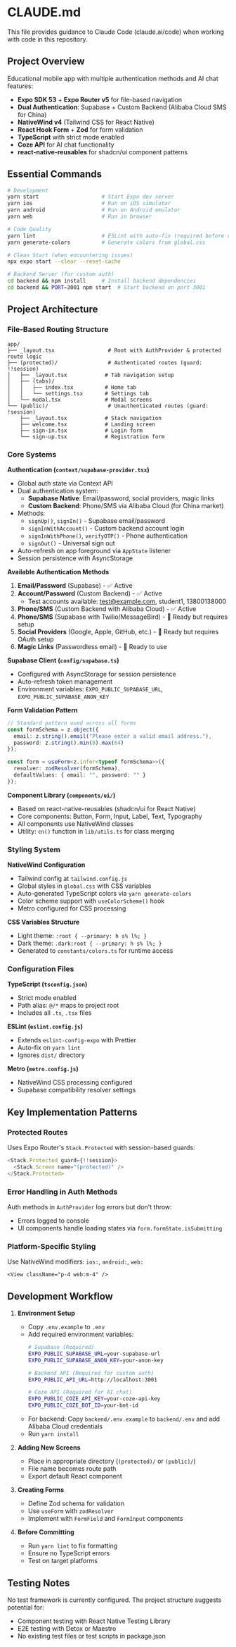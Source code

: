 # CLAUDE.md

This file provides guidance to Claude Code (claude.ai/code) when working with code in this repository.

## Project Overview

Educational mobile app with multiple authentication methods and AI chat features:

- **Expo SDK 53** + **Expo Router v5** for file-based navigation
- **Dual Authentication**: Supabase + Custom Backend (Alibaba Cloud SMS for China)
- **NativeWind v4** (Tailwind CSS for React Native)
- **React Hook Form** + **Zod** for form validation
- **TypeScript** with strict mode enabled
- **Coze API** for AI chat functionality
- **react-native-reusables** for shadcn/ui component patterns

## Essential Commands

```bash
# Development
yarn start                    # Start Expo dev server
yarn ios                      # Run on iOS simulator
yarn android                  # Run on Android emulator
yarn web                      # Run in browser

# Code Quality
yarn lint                     # ESLint with auto-fix (required before commits)
yarn generate-colors          # Generate colors from global.css

# Clean Start (when encountering issues)
npx expo start --clear --reset-cache

# Backend Server (for custom auth)
cd backend && npm install     # Install backend dependencies
cd backend && PORT=3001 npm start  # Start backend on port 3001
```

## Project Architecture

### File-Based Routing Structure
```
app/
├── _layout.tsx                 # Root with AuthProvider & protected route logic
├── (protected)/                # Authenticated routes (guard: !!session)
│   ├── _layout.tsx            # Tab navigation setup
│   ├── (tabs)/
│   │   ├── index.tsx          # Home tab
│   │   └── settings.tsx       # Settings tab
│   └── modal.tsx              # Modal screens
└── (public)/                   # Unauthenticated routes (guard: !session)
    ├── _layout.tsx            # Stack navigation
    ├── welcome.tsx            # Landing screen
    ├── sign-in.tsx            # Login form
    └── sign-up.tsx            # Registration form
```

### Core Systems

**Authentication (`context/supabase-provider.tsx`)**
- Global auth state via Context API
- Dual authentication system:
  - **Supabase Native**: Email/password, social providers, magic links
  - **Custom Backend**: Phone/SMS via Alibaba Cloud (for China market)
- Methods: 
  - `signUp()`, `signIn()` - Supabase email/password
  - `signInWithAccount()` - Custom backend account login
  - `signInWithPhone()`, `verifyOTP()` - Phone authentication
  - `signOut()` - Universal sign out
- Auto-refresh on app foreground via `AppState` listener
- Session persistence with AsyncStorage

**Available Authentication Methods**
1. **Email/Password** (Supabase) - ✅ Active
2. **Account/Password** (Custom Backend) - ✅ Active
   - Test accounts available: test@example.com, student1, 13800138000
3. **Phone/SMS** (Custom Backend with Alibaba Cloud) - ✅ Active
4. **Phone/SMS** (Supabase with Twilio/MessageBird) - 🔧 Ready but requires setup
5. **Social Providers** (Google, Apple, GitHub, etc.) - 🔧 Ready but requires OAuth setup
6. **Magic Links** (Passwordless email) - 🔧 Ready to use

**Supabase Client (`config/supabase.ts`)**
- Configured with AsyncStorage for session persistence
- Auto-refresh token management
- Environment variables: `EXPO_PUBLIC_SUPABASE_URL`, `EXPO_PUBLIC_SUPABASE_ANON_KEY`

**Form Validation Pattern**
```typescript
// Standard pattern used across all forms
const formSchema = z.object({
  email: z.string().email("Please enter a valid email address."),
  password: z.string().min(8).max(64)
});

const form = useForm<z.infer<typeof formSchema>>({
  resolver: zodResolver(formSchema),
  defaultValues: { email: "", password: "" }
});
```

**Component Library (`components/ui/`)**
- Based on react-native-reusables (shadcn/ui for React Native)
- Core components: Button, Form, Input, Label, Text, Typography
- All components use NativeWind classes
- Utility: `cn()` function in `lib/utils.ts` for class merging

### Styling System

**NativeWind Configuration**
- Tailwind config at `tailwind.config.js`
- Global styles in `global.css` with CSS variables
- Auto-generated TypeScript colors via `yarn generate-colors`
- Color scheme support with `useColorScheme()` hook
- Metro configured for CSS processing

**CSS Variables Structure**
- Light theme: `:root { --primary: h s% l%; }`
- Dark theme: `.dark:root { --primary: h s% l%; }`
- Generated to `constants/colors.ts` for runtime access

### Configuration Files

**TypeScript (`tsconfig.json`)**
- Strict mode enabled
- Path alias: `@/*` maps to project root
- Includes all `.ts`, `.tsx` files

**ESLint (`eslint.config.js`)**
- Extends `eslint-config-expo` with Prettier
- Auto-fix on `yarn lint`
- Ignores `dist/` directory

**Metro (`metro.config.js`)**
- NativeWind CSS processing configured
- Supabase compatibility resolver settings

## Key Implementation Patterns

### Protected Routes
Uses Expo Router's `Stack.Protected` with session-based guards:
```typescript
<Stack.Protected guard={!!session}>
  <Stack.Screen name="(protected)" />
</Stack.Protected>
```

### Error Handling in Auth Methods
Auth methods in `AuthProvider` log errors but don't throw:
- Errors logged to console
- UI components handle loading states via `form.formState.isSubmitting`

### Platform-Specific Styling
Use NativeWind modifiers: `ios:`, `android:`, `web:`
```tsx
<View className="p-4 web:m-4" />
```

## Development Workflow

1. **Environment Setup**
   - Copy `.env.example` to `.env`
   - Add required environment variables:
     ```bash
     # Supabase (Required)
     EXPO_PUBLIC_SUPABASE_URL=your-supabase-url
     EXPO_PUBLIC_SUPABASE_ANON_KEY=your-anon-key
     
     # Backend API (Required for custom auth)
     EXPO_PUBLIC_API_URL=http://localhost:3001
     
     # Coze API (Required for AI chat)
     EXPO_PUBLIC_COZE_API_KEY=your-coze-api-key
     EXPO_PUBLIC_COZE_BOT_ID=your-bot-id
     ```
   - For backend: Copy `backend/.env.example` to `backend/.env` and add Alibaba Cloud credentials
   - Run `yarn install`

2. **Adding New Screens**
   - Place in appropriate directory (`(protected)/` or `(public)/`)
   - File name becomes route path
   - Export default React component

3. **Creating Forms**
   - Define Zod schema for validation
   - Use `useForm` with `zodResolver`
   - Implement with `FormField` and `FormInput` components

4. **Before Committing**
   - Run `yarn lint` to fix formatting
   - Ensure no TypeScript errors
   - Test on target platforms

## Testing Notes

No test framework is currently configured. The project structure suggests potential for:
- Component testing with React Native Testing Library
- E2E testing with Detox or Maestro
- No existing test files or test scripts in package.json